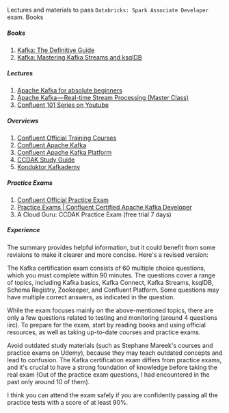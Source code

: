 Lectures and materials to pass `Databricks: Spark Associate Developer` exam.
Books
​​
##### Books
1. [Kafka: The Definitive Guide](https://book.huihoo.com/pdf/confluent-kafka-definitive-guide-complete.pdf)
2. [Kafka: Mastering Kafka Streams and ksqlDB](https://pdisa.mampu.gov.my/wp-content/uploads/2021/08/20210422-EB-Mastering_Kafka_Streams_and_ksqlDB-ebook.pdf)

##### Lectures
1. [Apache Kafka for absolute beginners](https://www.udemy.com/course/apache-kafka-for-beginners/)
2. [Apache Kafka — Real-time Stream Processing (Master Class)](https://www.udemy.com/course/kafka-streams-real-time-stream-processing-master-class/)
3. [Confluent 101 Series on Youtube](https://www.youtube.com/@Confluent/search?query=101)

##### Overviews
1. [Confluent Official Training Courses](https://training.confluent.io/content)
2. [Confluent Apache Kafka](https://docs.confluent.io/kafka/design/delivery-semantics.html#consumer-receipt)
3. [Confluent Apache Kafka Platform](https://docs.confluent.io/platform/current/overview.html)
4. [CCDAK Study Guide](https://acloudguru-content-attachment-production.s3-accelerate.amazonaws.com/1646412329504-CCDAK_study_guide.pdf)
5. [Konduktor Kafkademy](https://www.conduktor.io/kafka/)

##### Practice Exams
1. [Confluent Official Practice Exam](https://assets.confluent.io/m/1eb934ef619a0ccc/original/20200331-Developer_Certification_Sample_Questions.pdf?_ga=2.201807058.255063205.1674733796-1845231519.1673348099)
2. [Practice Exams | Confluent Certified Apache Kafka Developer](https://www.udemy.com/course/confluent-certified-apache-kafka-developer-practice-exams/)
3. A Cloud Guru: CCDAK Practice Exam (free trial 7 days)

##### Experience
The summary provides helpful information, but it could benefit from some revisions to make it clearer and more concise. Here's a revised version:

The Kafka certification exam consists of 60 multiple choice questions, which you must complete within 90 minutes. The questions cover a range of topics, including Kafka basics, Kafka Connect, Kafka Streams, ksqlDB, Schema Registry, Zookeeper, and Confluent Platform. Some questions may have multiple correct answers, as indicated in the question.

While the exam focuses mainly on the above-mentioned topics, there are only a few questions related to testing and monitoring (around 4 questions iirc). To prepare for the exam, start by reading books and using official resources, as well as taking up-to-date courses and practice exams.

Avoid outdated study materials (such as Stephane Mareek's courses and practice exams on Udemy), because they may teach outdated concepts and lead to confusion. The Kafka certification exam differs from practice exams, and it's crucial to have a strong foundation of knowledge before taking the real exam (Out of the practice exam questions, I had encountered in the past only around 10 of them).

I think you can attend the exam safely if you are confidently passing all the practice tests with a score of at least 90%.
